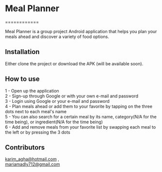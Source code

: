 # Meal Planner
============

Meal Planner is a group project Android application that helps you plan your meals ahead and discover a variety of food options.


## Installation

Either clone the project or download the APK (will be available soon).


## How to use

1 - Open up the application<br/>
2 - Sign-up through Google or with your own e-mail and password<br/>
3 - Login using Google or your e-mail and password<br/>
4 - Plan meals ahead or add them to your favorite by tapping on the three dots next to each meal's name<br/>
5 - You can also search for a certain meal by its name, category(N/A for the time being), or ingredient(N/A for the time being)<br/>
6 - Add and remove meals from your favorite list by swapping each meal to the left or by pressing the 3 dots


## Contributors

karim_agha@hotmail.com ,<br/>
mariamadly712@gmail.com
